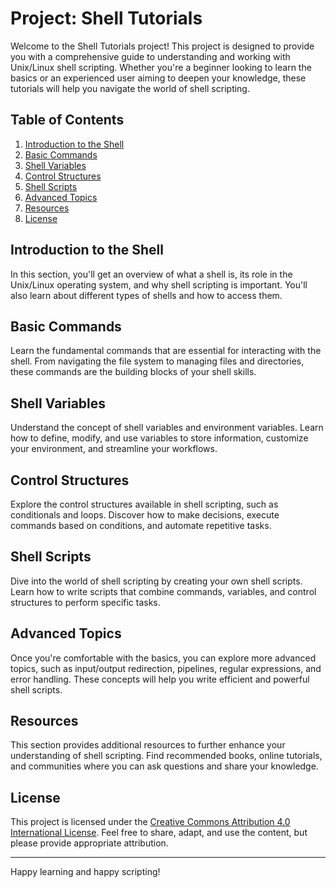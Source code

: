 # Project: Shell Tutorials

Welcome to the Shell Tutorials project! This project is designed to provide you with a comprehensive guide to understanding and working with Unix/Linux shell scripting. Whether you're a beginner looking to learn the basics or an experienced user aiming to deepen your knowledge, these tutorials will help you navigate the world of shell scripting.

## Table of Contents

1. [Introduction to the Shell](#introduction-to-the-shell)
2. [Basic Commands](#basic-commands)
3. [Shell Variables](#shell-variables)
4. [Control Structures](#control-structures)
5. [Shell Scripts](#shell-scripts)
6. [Advanced Topics](#advanced-topics)
7. [Resources](#resources)
8. [License](#license)

## Introduction to the Shell

In this section, you'll get an overview of what a shell is, its role in the Unix/Linux operating system, and why shell scripting is important. You'll also learn about different types of shells and how to access them.

## Basic Commands

Learn the fundamental commands that are essential for interacting with the shell. From navigating the file system to managing files and directories, these commands are the building blocks of your shell skills.

## Shell Variables

Understand the concept of shell variables and environment variables. Learn how to define, modify, and use variables to store information, customize your environment, and streamline your workflows.

## Control Structures

Explore the control structures available in shell scripting, such as conditionals and loops. Discover how to make decisions, execute commands based on conditions, and automate repetitive tasks.

## Shell Scripts

Dive into the world of shell scripting by creating your own shell scripts. Learn how to write scripts that combine commands, variables, and control structures to perform specific tasks.

## Advanced Topics

Once you're comfortable with the basics, you can explore more advanced topics, such as input/output redirection, pipelines, regular expressions, and error handling. These concepts will help you write efficient and powerful shell scripts.

## Resources

This section provides additional resources to further enhance your understanding of shell scripting. Find recommended books, online tutorials, and communities where you can ask questions and share your knowledge.

## License

This project is licensed under the [Creative Commons Attribution 4.0 International License](LICENSE). Feel free to share, adapt, and use the content, but please provide appropriate attribution.

---

Happy learning and happy scripting!
